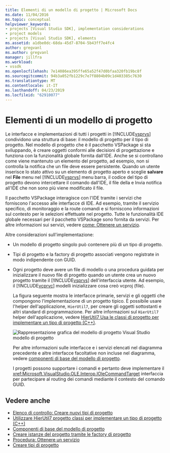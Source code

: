 ```yaml
---
title: Elementi di un modello di progetto | Microsoft Docs
ms.date: 11/04/2016
ms.topic: conceptual
helpviewer_keywords:
- projects [Visual Studio SDK], implementation considerations
- project models
- projects [Visual Studio SDK], elements
ms.assetid: a1dbe0dc-68da-45d7-8704-5b43ff7e4fc4
author: gregvanl
ms.author: gregvanl
manager: jillfra
ms.workload:
- vssdk
ms.openlocfilehash: 7e14086ea395ffe65a52f47d0bfaa320fb19bc8f
ms.sourcegitcommit: 94b3a052fb1229c7e7f8804b09c1d403385c7630
ms.translationtype: MT
ms.contentlocale: it-IT
ms.lasthandoff: 04/23/2019
ms.locfileid: "62910077"
---
```

# <a name="elements-of-a-project-model"></a>Elementi di un modello di progetto
Le interfacce e implementazioni di tutti i progetti in [!INCLUDE[vsprvs](../../code-quality/includes/vsprvs_md.md)] condividono una struttura di base: il modello di progetto per il tipo di progetto. Nel modello di progetto che è il pacchetto VSPackage si sta sviluppando, è creare oggetti conformi alle decisioni di progettazione e funziona con la funzionalità globale fornita dall'IDE. Anche se si controllano come viene mantenuto un elemento del progetto, ad esempio, non si controlla la notifica che un file deve essere persistente. Quando un utente inserisce lo stato attivo su un elemento di progetto aperto e sceglie **salvare** nel **File** menu nel [!INCLUDE[vsprvs](../../code-quality/includes/vsprvs_md.md)] menu barra, il codice del tipo di progetto devono intercettare il comando dall'IDE, il file della e Invia notifica all'IDE che non sono più viene modificato il file.

 Il pacchetto VSPackage interagisce con l'IDE tramite i servizi che forniscono l'accesso alle interfacce di IDE. Ad esempio, tramite il servizio specifico, di monitoraggio e la route comandi e si forniscono informazioni sul contesto per le selezioni effettuate nel progetto. Tutte le funzionalità IDE globale necessari per il pacchetto VSPackage sono fornita da servizi. Per altre informazioni sui servizi, vedere [come: Ottenere un servizio](../../extensibility/how-to-get-a-service.md).

 Altre considerazioni sull'implementazione:

- Un modello di progetto singolo può contenere più di un tipo di progetto.

- Tipi di progetto e la factory di progetto associati vengono registrate in modo indipendente con GUID.

- Ogni progetto deve avere un file di modello o una procedura guidata per inizializzare il nuovo file di progetto quando un utente crea un nuovo progetto tramite il [!INCLUDE[vsprvs](../../code-quality/includes/vsprvs_md.md)] dell'interfaccia utente. Ad esempio, il [!INCLUDE[vcprvc](../../code-quality/includes/vcprvc_md.md)] modelli inizializzare cosa creò vcproj (file).

  La figura seguente mostra le interfacce primarie, servizi e gli oggetti che compongono l'implementazione di un progetto tipico. È possibile usare l'helper dell'applicazione, `HierUtil7`, per creare gli oggetti sottostanti e altri standard di programmazione. Per altre informazioni sul `HierUtil7` helper dell'applicazione, vedere [HierUtil7 Usa le classi di progetto per implementare un tipo di progetto (C++)](https://msdn.microsoft.com/library/a5c16a09-94a2-46ef-87b5-35b815e2f346).

  ![Rappresentazione grafica del modello di progetto Visual Studio](../../extensibility/internals/media/vsprojectmodel.gif "vsProjectModel") modello di progetto

  Per altre informazioni sulle interfacce e i servizi elencati nel diagramma precedente e altre interfacce facoltative non incluse nel diagramma, vedere [componenti di base del modello di progetto](../../extensibility/internals/project-model-core-components.md).

  I progetti possono supportare i comandi e pertanto deve implementare il <xref:Microsoft.VisualStudio.OLE.Interop.IOleCommandTarget> interfaccia per partecipare al routing dei comandi mediante il contesto del comando GUID.

## <a name="see-also"></a>Vedere anche
- [Elenco di controllo: Creare nuovi tipi di progetto](../../extensibility/internals/checklist-creating-new-project-types.md)
- [Utilizzare HierUtil7 progetto classi per implementare un tipo di progetto (C++)](https://msdn.microsoft.com/library/a5c16a09-94a2-46ef-87b5-35b815e2f346)
- [Componenti di base del modello di progetto](../../extensibility/internals/project-model-core-components.md)
- [Creare istanze del progetto tramite le factory di progetto](../../extensibility/internals/creating-project-instances-by-using-project-factories.md)
- [Procedura: Ottenere un servizio](../../extensibility/how-to-get-a-service.md)
- [Creare tipi di progetto](../../extensibility/internals/creating-project-types.md)
